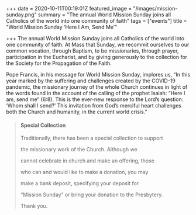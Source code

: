 +++
date = 2020-10-11T00:19:01Z
featured_image = "/images/mission-sunday.png"
summary = "The annual World Mission Sunday joins all Catholics of the world into one community of faith"
tags = ["events"]
title = "World Mission Sunday ‘Here I Am, Send Me’"

+++
The annual World Mission Sunday joins all Catholics of the world into one community of faith. At Mass that Sunday, we recommit ourselves to our common vocation, through Baptism, to be missionaries, through prayer, participation in the Eucharist, and by giving generously to the collection for the Society for the Propagation of the Faith.

Pope Francis, in his message for World Mission Sunday, implores us, “In this year marked by the suffering and challenges created by the COVID-19 pandemic, the missionary journey of the whole Church continues in light of the words found in the account of the calling of the prophet Isaiah: “Here I am, send me” (6:8). This is the ever-new response to the Lord’s question: ‘Whom shall I send?’ This invitation from God’s merciful heart challenges both the Church and humanity, in the current world crisis.”

> #### Special Collection
>
> Traditionally, there has been a special collection to support
>
> the missionary work of the Church. Although we
>
> cannot celebrate in church and make an offering, those
>
> who can and would like to make a donation, you may
>
> make a bank deposit, specifying your deposit for
>
> “Mission Sunday” or bring your donation to the Presbytery.
>
> Thank you.